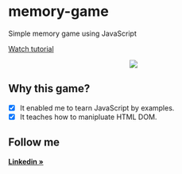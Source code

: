 # memory-game
Simple memory game using JavaScript 

<a href="https://youtu.be/1DWFIqrqrPk">
    Watch tutorial
</a>

<p align="center">
    <a href="https://youtu.be/1DWFIqrqrPk">
      <img src="https://raw.githubusercontent.com/moamahfouz/memory-game/main/assets/memory-game.png">
    </a>
</p>

## Why this game?

  - [x] It enabled me to tearn JavaScript by examples.
  - [x] It teaches how to manipluate HTML DOM.

## Follow me
 
  <a href="https://www.linkedin.com/mwlite/in/moamahfouz">
            <b> Linkedin »</b>
        </a>
   

